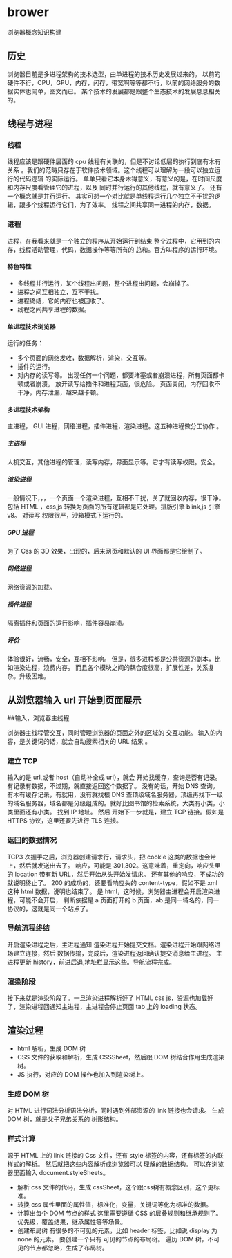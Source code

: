 <!--
 * @Author: liuwanyong liuwanyong2018@gmail.com
 * @Date: 2022-10-15 16:16:27
 * @LastEditors: liuwanyong liuwanyong2018@gmail.com
 * @LastEditTime: 2022-11-08 19:00:53
 * @FilePath: /brower/README.md
 * @Description: 这是默认设置,请设置`customMade`, 打开koroFileHeader查看配置 进行设置: https://github.com/OBKoro1/koro1FileHeader/wiki/%E9%85%8D%E7%BD%AE##
-->

# brower

浏览器概念知识构建

## 历史

浏览器目前是多进程架构的技术选型，由单进程的技术历史发展过来的。
以前的硬件不行，CPU，GPU，内存，闪存，带宽啊等等都不行，以前的网络服务的数据实体也简单，图文而已。
某个技术的发展都是跟整个生态技术的发展息息相关的。

## 线程与进程

### 线程

线程应该是跟硬件层面的 cpu 线程有关联的，但是不讨论低层的执行到底有木有关系
。我们的范畴只存在于软件技术领域。这个线程可以理解为一段可以独立运行的代码逻辑
的实际运行。
单单只看它本身木得意义，有意义的是，在时间尺度和内存尺度看管理它的进程，以及
同时并行运行的其他线程，就有意义了。
还有一个概念就是并行运行。
其实可想一个对比就是单线程运行几个独立不干扰的逻辑，跟多个线程运行它们，为了效率。
线程之间共享同一进程的内存，数据。

### 进程

进程，在我看来就是一个独立的程序从开始运行到结束
整个过程中，它用到的内存，线程活动管理，代码，数据操作等等所有的
总和。官方叫程序的运行环境。

#### 特色特性

-  多线程并行运行，某个线程出问题，整个进程出问题，会崩掉了。
-  进程之间互相独立，互不干扰。
-  进程终结，它的内存也被回收了。
-  线程之间共享进程的数据。

#### 单进程技术浏览器

运行的任务：

-  多个页面的网络发收，数据解析，渲染，交互等。
-  插件的运行。
-  对内存的读写等。
   出现任何一个问题，都要堵塞或者崩溃进程，所有页面都卡顿或者崩溃。
   放开读写给插件和进程页面，很危险。
   页面关闭，内存回收不干净，内存泄漏，越来越卡顿。

#### 多进程技术架构

主进程，
GUI 进程，网络进程，插件进程，渲染进程。这五种进程做分工协作
。

##### 主进程

人机交互，其他进程的管理，读写内存，界面显示等。它才有读写权限。安全。

##### 渲染进程

一般情况下，，，一个页面一个渲染进程，互相不干扰，关了就回收内存，很干净。包括 HTML
，css,js 转换为页面的所有逻辑都是它处理。排版引擎
blink,js 引擎 v8。
对读写
权限很严，沙箱模式下运行的。

##### GPU 进程

为了 Css 的
3D 效果，出现的，后来网页和默认的 UI 界面都是它绘制了。

##### 网络进程

网络资源的加载。

##### 插件进程

隔离插件和页面的运行影响，插件容易崩溃。

##### 评价

体验很好，流畅，安全，互相不影响。
但是，很多进程都是公共资源的副本，比如渲染进程，浪费内存。
而且各个模块之间的耦合度很高，扩展性差，关系复杂。升级困难。

## 从浏览器输入 url 开始到页面展示

##输入，浏览器主线程

浏览器主线程管交互，同时管理浏览器的页面之外的区域的
交互功能。
输入的内容，是关键词的话，就会自动搜索相关的 URL 结果
。

### 建立 TCP

输入的是 url,或者 host（自动补全成 url），就会 开始找缓存，查询是否有记录。
有记录有数据，不过期，就直接返回这个数据了。
没有的话，开始 DNS 查询。
有木有缓存记录，有就用，没有就找根 DNS 查顶级域名服务器，顶级再找下一级的域名服务器，域名都是分级组成的。就好比图书馆的检索系统，大类有小类，小类里面还有小类。
找到 IP 地址。
然后
开始下一步就是，建立 TCP 链接。假如是 HTTPS 协议，这里还要先进行 TLS 连接。

### 返回的数据情况

TCP3 次握手之后，浏览器创建请求行，请求头，把 cookie 这类的数据也会带上，然后就发送出去了。
响应，可能是 301,302。这意味着，重定向，响应头里的 location 带有新 URL，然后开始从头开始发请求。
还有其他的响应，不成功的就说明终止了。
200 的成功的，还要看响应头的 content-type，假如不是 xml 这种 html 数据，说明也结束了。
是 html，这时候，浏览器主进程会开启渲染进程，可能不会开启，
判断依据是 a 页面打开的 b 页面，ab 是同一域名的，同一协议的，这就是同一个站点了。

### 导航流程终结

开启渲染进程之后，主进程通知 渲染进程开始提交文档。渲染进程开始跟网络进场建立连接，然后
数据传输，完成后，渲染进程返回确认提交消息给主进程。
主进程更新 history，前进后退,地址栏显示这些。导航流程完成。

### 渲染阶段

接下来就是渲染阶段了。一旦渲染进程解析好了 HTML css js，资源也加载好了，渲染进程回通知主进程，主进程会停止页面 tab 上的 loading 状态。

## 渲染过程

-  html 解析，生成 DOM 树
-  CSS 文件的获取和解析，生成 CSSSheet，然后跟 DOM 树结合作用生成渲染树。
-  JS 执行，对应的 DOM 操作也加入到渲染树上。

### 生成 DOM 树

对 HTML 进行词法分析语法分析，同时遇到外部资源的 link 链接也会请求。
生成 DOM 树，就是父子兄弟关系的 树形结构。

### 样式计算

源于 HTML 上的 link 链接的 Css 文件，还有 style 标签的内容，还有标签的内联样式的解析。
然后就把这些内容解析成浏览器可以 理解的数据结构。
可以在浏览器里面输入 document.styleSheets。

-  解析 css 文件的代码，生成 cssSheet，这个跟css树有概念区别，这个更标准。
-  转换 css 属性里面的属性值，标准化，变量，关键词等化为标准的数据。
-  计算出每个 DOM 节点的样式
   这里需要遵循 CSS 的层叠规则和继承规则了。优先级，覆盖结果，继承属性等等场景。
-  创建布局树
   有很多的不可见的元素，比如 header 标签，比如说 display 为 none 的元素。
   要创建一个只有 可见的节点的布局树。
   遍历 DOM 树，不可见的节点都忽略，生成了布局树。
